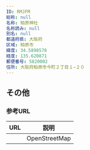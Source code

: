 ```yaml
---
ID: RMJFM
総称: null
名称: 柏原神社
名称読み: null
別名: null
都道府県: 大阪府
区域: 柏原市
緯度: 34.5898578
経度: 135.620871
郵便番号: 5820002
住所: 大阪府柏原市今町２丁目１−２０
---
```


## その他

### 参考URL

| URL | 説明          |
| --- | ------------- |
|     | OpenStreetMap |
